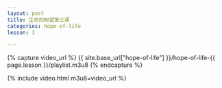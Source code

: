 ```yaml
---
layout: post
title: 生命的盼望第三课
categories: hope-of-life
lesson: 3

---
```

{% capture video_url %}
{{ site.base_url["hope-of-life"] }}/hope-of-life-{{ page.lesson }}/playlist.m3u8
{% endcapture %}

{% include video.html m3u8=video_url %}

